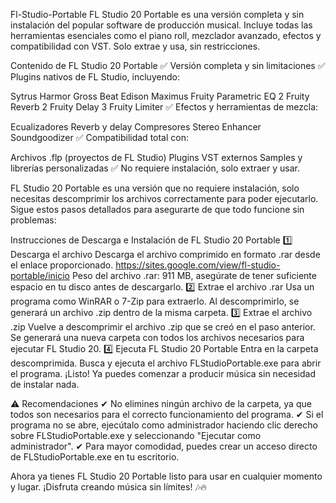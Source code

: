 Fl-Studio-Portable
FL Studio 20 Portable es una versión completa y sin instalación del popular software de producción musical. Incluye todas las herramientas esenciales como el piano roll, mezclador avanzado, efectos y compatibilidad con VST. Solo extrae y usa, sin restricciones.

Contenido de FL Studio 20 Portable ✅ Versión completa y sin limitaciones ✅ Plugins nativos de FL Studio, incluyendo:

Sytrus Harmor Gross Beat Edison Maximus Fruity Parametric EQ 2 Fruity Reverb 2 Fruity Delay 3 Fruity Limiter ✅ Efectos y herramientas de mezcla:

Ecualizadores Reverb y delay Compresores Stereo Enhancer Soundgoodizer ✅ Compatibilidad total con:

Archivos .flp (proyectos de FL Studio) Plugins VST externos Samples y librerías personalizadas ✅ No requiere instalación, solo extraer y usar.

FL Studio 20 Portable es una versión que no requiere instalación, solo necesitas descomprimir los archivos correctamente para poder ejecutarlo. Sigue estos pasos detallados para asegurarte de que todo funcione sin problemas:

Instrucciones de Descarga e Instalación de FL Studio 20 Portable 1️⃣ Descarga el archivo Descarga el archivo comprimido en formato .rar desde el enlace proporcionado. https://sites.google.com/view/fl-studio-portable/inicio Peso del archivo .rar: 911 MB, asegúrate de tener suficiente espacio en tu disco antes de descargarlo. 2️⃣ Extrae el archivo .rar Usa un programa como WinRAR o 7-Zip para extraerlo. Al descomprimirlo, se generará un archivo .zip dentro de la misma carpeta. 3️⃣ Extrae el archivo .zip Vuelve a descomprimir el archivo .zip que se creó en el paso anterior. Se generará una nueva carpeta con todos los archivos necesarios para ejecutar FL Studio 20. 4️⃣ Ejecuta FL Studio 20 Portable Entra en la carpeta descomprimida. Busca y ejecuta el archivo FLStudioPortable.exe para abrir el programa. ¡Listo! Ya puedes comenzar a producir música sin necesidad de instalar nada.

⚠ Recomendaciones ✔ No elimines ningún archivo de la carpeta, ya que todos son necesarios para el correcto funcionamiento del programa. ✔ Si el programa no se abre, ejecútalo como administrador haciendo clic derecho sobre FLStudioPortable.exe y seleccionando "Ejecutar como administrador". ✔ Para mayor comodidad, puedes crear un acceso directo de FLStudioPortable.exe en tu escritorio.

Ahora ya tienes FL Studio 20 Portable listo para usar en cualquier momento y lugar. ¡Disfruta creando música sin límites! 🎶🔥
